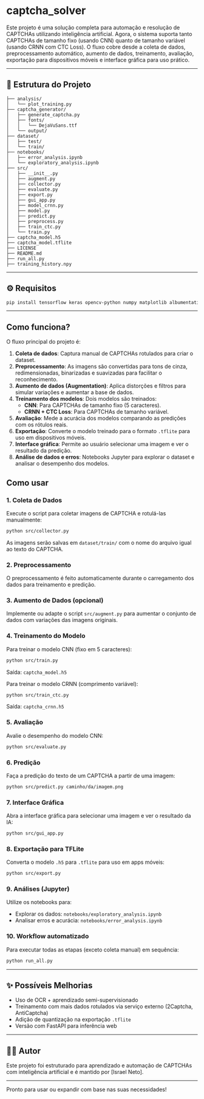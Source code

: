 # captcha_solver

Este projeto é uma solução completa para automação e resolução de CAPTCHAs utilizando inteligência artificial. Agora, o sistema suporta tanto CAPTCHAs de tamanho fixo (usando CNN) quanto de tamanho variável (usando CRNN com CTC Loss). O fluxo cobre desde a coleta de dados, preprocessamento automático, aumento de dados, treinamento, avaliação, exportação para dispositivos móveis e interface gráfica para uso prático.

---

## 📁 Estrutura do Projeto
```
├── analysis/
│   └── plot_training.py
├── captcha_generator/
│   ├── generate_captcha.py
│   ├── fonts/
│   │   └── DejaVuSans.ttf
│   └── output/
├── dataset/
│   ├── test/
│   └── train/
├── notebooks/
│   ├── error_analysis.ipynb
│   └── exploratory_analysis.ipynb
├── src/
│   ├── __init__.py
│   ├── augment.py
│   ├── collector.py
│   ├── evaluate.py
│   ├── export.py
│   ├── gui_app.py
│   ├── model_crnn.py
│   ├── model.py
│   ├── predict.py
│   ├── preprocess.py
│   ├── train_ctc.py
│   └── train.py
├── captcha_model.h5
├── captcha_model.tflite
├── LICENSE
├── README.md
├── run_all.py
├── training_history.npy
```

---

## ⚙️ Requisitos
```bash
pip install tensorflow keras opencv-python numpy matplotlib albumentations pillow
```

---

## Como funciona?
O fluxo principal do projeto é:
1. **Coleta de dados**: Captura manual de CAPTCHAs rotulados para criar o dataset.
2. **Preprocessamento**: As imagens são convertidas para tons de cinza, redimensionadas, binarizadas e suavizadas para facilitar o reconhecimento.
3. **Aumento de dados (Augmentation)**: Aplica distorções e filtros para simular variações e aumentar a base de dados.
4. **Treinamento dos modelos**: Dois modelos são treinados:
   - **CNN**: Para CAPTCHAs de tamanho fixo (5 caracteres).
   - **CRNN + CTC Loss**: Para CAPTCHAs de tamanho variável.
5. **Avaliação**: Mede a acurácia dos modelos comparando as predições com os rótulos reais.
6. **Exportação**: Converte o modelo treinado para o formato `.tflite` para uso em dispositivos móveis.
7. **Interface gráfica**: Permite ao usuário selecionar uma imagem e ver o resultado da predição.
8. **Análise de dados e erros**: Notebooks Jupyter para explorar o dataset e analisar o desempenho dos modelos.

## Como usar

### 1. Coleta de Dados
Execute o script para coletar imagens de CAPTCHA e rotulá-las manualmente:
```bash
python src/collector.py
```
As imagens serão salvas em `dataset/train/` com o nome do arquivo igual ao texto do CAPTCHA.

### 2. Preprocessamento
O preprocessamento é feito automaticamente durante o carregamento dos dados para treinamento e predição.

### 3. Aumento de Dados (opcional)
Implemente ou adapte o script `src/augment.py` para aumentar o conjunto de dados com variações das imagens originais.

### 4. Treinamento do Modelo
Para treinar o modelo CNN (fixo em 5 caracteres):
```bash
python src/train.py
```
Saída: `captcha_model.h5`

Para treinar o modelo CRNN (comprimento variável):
```bash
python src/train_ctc.py
```
Saída: `captcha_crnn.h5`

### 5. Avaliação
Avalie o desempenho do modelo CNN:
```bash
python src/evaluate.py
```

### 6. Predição
Faça a predição do texto de um CAPTCHA a partir de uma imagem:
```bash
python src/predict.py caminho/da/imagem.png
```

### 7. Interface Gráfica
Abra a interface gráfica para selecionar uma imagem e ver o resultado da IA:
```bash
python src/gui_app.py
```

### 8. Exportação para TFLite
Converta o modelo `.h5` para `.tflite` para uso em apps móveis:
```bash
python src/export.py
```

### 9. Análises (Jupyter)
Utilize os notebooks para:
- Explorar os dados: `notebooks/exploratory_analysis.ipynb`
- Analisar erros e acurácia: `notebooks/error_analysis.ipynb`

### 10. Workflow automatizado
Para executar todas as etapas (exceto coleta manual) em sequência:
```bash
python run_all.py
```

---

## ✨ Possíveis Melhorias
- Uso de OCR + aprendizado semi-supervisionado
- Treinamento com mais dados rotulados via serviço externo (2Captcha, AntiCaptcha)
- Adição de quantização na exportação `.tflite`
- Versão com FastAPI para inferência web

---

## 👨‍💻 Autor
Este projeto foi estruturado para aprendizado e automação de CAPTCHAs com inteligência artificial e é mantido por [Israel Neto].

---

Pronto para usar ou expandir com base nas suas necessidades!